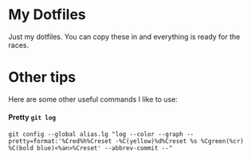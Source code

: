 # My Dotfiles

Just my dotfiles. You can copy these in and everything is ready for the races.

# Other tips

Here are some other useful commands I like to use:

#### Pretty ```git log```
	git config --global alias.lg "log --color --graph --pretty=format:'%Cred%h%Creset -%C(yellow)%d%Creset %s %Cgreen(%cr) %C(bold blue)<%an>%Creset' --abbrev-commit --"